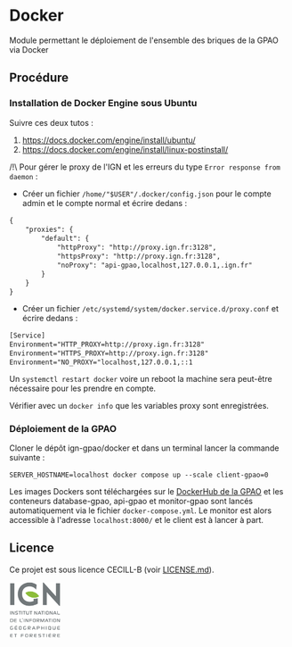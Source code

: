 # Docker

Module permettant le déploiement de l'ensemble des briques de la GPAO via Docker

## Procédure

### Installation de Docker Engine sous Ubuntu

Suivre ces deux tutos :

1. https://docs.docker.com/engine/install/ubuntu/
2. https://docs.docker.com/engine/install/linux-postinstall/

/!\ Pour gérer le proxy de l'IGN et les erreurs du type `Error response from daemon` :

* Créer un fichier `/home/"$USER"/.docker/config.json` pour le compte admin et le compte normal et écrire dedans :
``` shell
{
    "proxies": {
        "default": {
            "httpProxy": "http://proxy.ign.fr:3128",
            "httpsProxy": "http://proxy.ign.fr:3128",
            "noProxy": "api-gpao,localhost,127.0.0.1,.ign.fr"
        }
    }
}
```

* Créer un fichier   `/etc/systemd/system/docker.service.d/proxy.conf` et écrire dedans :
``` shell
[Service]
Environment="HTTP_PROXY=http://proxy.ign.fr:3128"
Environment="HTTPS_PROXY=http://proxy.ign.fr:3128"
Environment="NO_PROXY="localhost,127.0.0.1,::1
```

Un `systemctl restart docker` voire  un reboot la machine sera peut-être nécessaire pour les prendre en compte.

Vérifier avec un `docker info` que les variables proxy sont enregistrées.

### Déploiement de la GPAO

Cloner le dépôt ign-gpao/docker et dans un terminal lancer la commande suivante :
``` shell
SERVER_HOSTNAME=localhost docker compose up --scale client-gpao=0
```

Les images Dockers sont téléchargées sur le [DockerHub de la GPAO](https://hub.docker.com/u/gpao) et les conteneurs database-gpao, api-gpao et monitor-gpao sont lancés automatiquement via le fichier `docker-compose.yml`. Le monitor est alors accessible à l'adresse `localhost:8000/` et le client est à lancer à part.

## Licence

Ce projet est sous licence CECILL-B (voir [LICENSE.md](https://github.com/ign-gpao/.github/blob/main/LICENSE.md)).

[![IGN](https://github.com/ign-gpao/.github/blob/main/images/logo_ign.png)](https://www.ign.fr)
